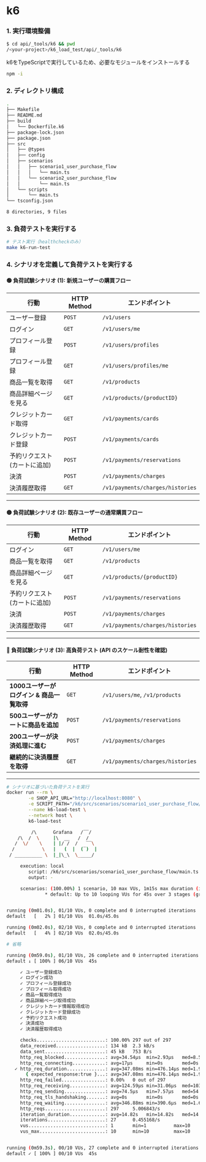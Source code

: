 # k6

### 1. 実行環境整備

```bash
$ cd api/_tools/k6 && pwd
/<your-project>/k6_load_test/api/_tools/k6
```

k6をTypeScriptで実行しているため、必要なモジュールをインストールする
```bash
npm -i
```

### 2. ディレクトリ構成

```bash
.
├── Makefile
├── README.md
├── build
│   └── Dockerfile.k6
├── package-lock.json
├── package.json
├── src
│   ├── @types
│   ├── config
│   ├── scenarios
│   │   ├── scenario1_user_purchase_flow
│   │   │   └── main.ts
│   │   └── scenario2_user_purchase_flow
│   │       └── main.ts
│   └── scripts
│       └── main.ts
└── tsconfig.json

8 directories, 9 files
```

### 3. 負荷テストを実行する

```bash
# テスト実行（healthcheckのみ）
make k6-run-test
```

### 4. シナリオを定義して負荷テストを実行する

#### 🟢 負荷試験シナリオ (1): 新規ユーザーの購買フロー

| 行動 | HTTP Method | エンドポイント |
|------|------------|---------------|
| ユーザー登録 | `POST` | `/v1/users` |
| ログイン | `GET` | `/v1/users/me` |
| プロフィール登録 | `POST` | `/v1/users/profiles` |
| プロフィール登録 | `GET` | `/v1/users/profiles/me` |
| 商品一覧を取得 | `GET` | `/v1/products` |
| 商品詳細ページを見る | `GET` | `/v1/products/{productID}` |
| クレジットカード取得 | `GET` | `/v1/payments/cards` |
| クレジットカード登録 | `POST` | `/v1/payments/cards` |
| 予約リクエスト (カートに追加) | `POST` | `/v1/payments/reservations` |
| 決済 | `POST` | `/v1/payments/charges` |
| 決済履歴取得 | `GET` | `/v1/payments/charges/histories` |

---

#### 🟡 負荷試験シナリオ (2): 既存ユーザーの通常購買フロー

| 行動 | HTTP Method | エンドポイント |
|------|------------|---------------|
| ログイン | `GET` | `/v1/users/me` |
| 商品一覧を取得 | `GET` | `/v1/products` |
| 商品詳細ページを見る | `GET` | `/v1/products/{productID}` |
| 予約リクエスト (カートに追加) | `POST` | `/v1/payments/reservations` |
| 決済 | `POST` | `/v1/payments/charges` |
| 決済履歴取得 | `GET` | `/v1/payments/charges/histories` |

---

#### 🔴 負荷試験シナリオ (3): 高負荷テスト (API のスケール耐性を確認)

| 行動 | HTTP Method | エンドポイント |
|------|------------|---------------|
| **1000ユーザーがログイン & 商品一覧取得** | `GET` | `/v1/users/me`, `/v1/products` |
| **500ユーザーがカートに商品を追加** | `POST` | `/v1/payments/reservations` |
| **200ユーザーが決済処理に進む** | `POST` | `/v1/payments/charges` |
| **継続的に決済履歴を取得** | `GET` | `/v1/payments/charges/histories` |

---

```bash
# シナリオに基づいた負荷テストを実行
docker run --rm \
        -e SHOP_API_URL="http://localhost:8080" \
        -e SCRIPT_PATH="/k6/src/scenarios/scenario1_user_purchase_flow/main.ts" \
        --name k6-load-test \
        --network host \
        k6-load-test

         /\      Grafana   /‾‾/
    /\  /  \     |\  __   /  /
   /  \/    \    | |/ /  /   ‾‾\
  /          \   |   (  |  (‾)  |
 / __________ \  |_|\_\  \_____/

     execution: local
        script: /k6/src/scenarios/scenario1_user_purchase_flow/main.ts
        output: -

     scenarios: (100.00%) 1 scenario, 10 max VUs, 1m15s max duration (incl. graceful stop):
              * default: Up to 10 looping VUs for 45s over 3 stages (gracefulRampDown: 30s, gracefulStop: 30s)


running (0m01.0s), 01/10 VUs, 0 complete and 0 interrupted iterations
default   [   2% ] 01/10 VUs  01.0s/45.0s

running (0m02.0s), 02/10 VUs, 0 complete and 0 interrupted iterations
default   [   4% ] 02/10 VUs  02.0s/45.0s

# 省略

running (0m59.0s), 01/10 VUs, 26 complete and 0 interrupted iterations
default ↓ [ 100% ] 06/10 VUs  45s

     ✓ ユーザー登録成功
     ✓ ログイン成功
     ✓ プロフィール登録成功
     ✓ プロフィール取得成功
     ✓ 商品一覧取得成功
     ✓ 商品詳細ページ取得成功
     ✓ クレジットカード情報取得成功
     ✓ クレジットカード登録成功
     ✓ 予約リクエスト成功
     ✓ 決済成功
     ✓ 決済履歴取得成功

     checks.........................: 100.00% 297 out of 297
     data_received..................: 134 kB  2.3 kB/s
     data_sent......................: 45 kB   753 B/s
     http_req_blocked...............: avg=34.54µs  min=2.93µs   med=8.55µs   max=1.08ms   p(90)=16.55µs  p(95)=25.29µs
     http_req_connecting............: avg=17µs     min=0s       med=0s       max=814.92µs p(90)=0s       p(95)=0s
   ✓ http_req_duration..............: avg=347.08ms min=476.14µs med=1.9ms    max=2s       p(90)=1s       p(95)=2s
       { expected_response:true }...: avg=347.08ms min=476.14µs med=1.9ms    max=2s       p(90)=1s       p(95)=2s
     http_req_failed................: 0.00%   0 out of 297
     http_req_receiving.............: avg=124.59µs min=31.06µs  med=103.85µs max=347.11µs p(90)=215.38µs p(95)=258.91µs
     http_req_sending...............: avg=74.5µs   min=7.57µs   med=54.37µs  max=378.1µs  p(90)=143.02µs p(95)=160.46µs
     http_req_tls_handshaking.......: avg=0s       min=0s       med=0s       max=0s       p(90)=0s       p(95)=0s
     http_req_waiting...............: avg=346.88ms min=390.6µs  med=1.63ms   max=2s       p(90)=1s       p(95)=2s
     http_reqs......................: 297     5.006843/s
     iteration_duration.............: avg=14.82s   min=14.82s   med=14.83s   max=14.83s   p(90)=14.83s   p(95)=14.83s
     iterations.....................: 27      0.455168/s
     vus............................: 1       min=1          max=10
     vus_max........................: 10      min=10         max=10


running (0m59.3s), 00/10 VUs, 27 complete and 0 interrupted iterations
default ✓ [ 100% ] 00/10 VUs  45s
```
